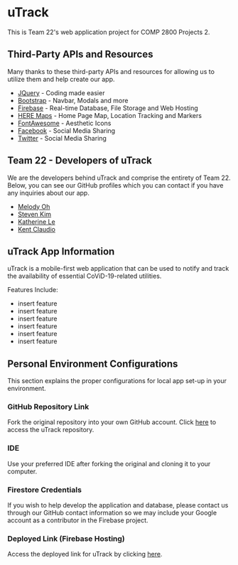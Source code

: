 # uTrack
This is Team 22's web application project for COMP 2800 Projects 2.

## Third-Party APIs and Resources
Many thanks to these third-party APIs and resources for allowing us to utilize them and help create our app.

* [JQuery](https://jquery.com/) - Coding made easier
* [Bootstrap](https://getbootstrap.com/) - Navbar, Modals and more
* [Firebase](https://firebase.google.com/) - Real-time Database, File Storage and Web Hosting
* [HERE Maps](https://www.here.com/) - Home Page Map, Location Tracking and Markers
* [FontAwesome](https://fontawesome.com/) - Aesthetic Icons
* [Facebook](https://www.facebook.com/) - Social Media Sharing
* [Twitter](https://twitter.com/) - Social Media Sharing

## Team 22 - Developers of uTrack
We are the developers behind uTrack and comprise the entirety of Team 22. Below, you can see our GitHub profiles which you can contact if you have any inquiries about our app.

* [Melody Oh](https://github.com/melocoh)
* [Steven Kim](https://github.com/developerstevenkim)
* [Katherine Le](https://github.com/katherine9898)
* [Kent Claudio](https://github.com/Exarch-Eden)

## uTrack App Information
uTrack is a mobile-first web application that can be used to notify and track the availability of essential CoViD-19-related utilities.

Features Include:
* insert feature
* insert feature
* insert feature
* insert feature
* insert feature
* insert feature

## Personal Environment Configurations
This section explains the proper configurations for local app set-up in your environment.

### GitHub Repository Link
Fork the original repository into your own GitHub account. Click [here](https://github.com/melocoh/COMP-2800-Team-BBY-22-uTrack) to access the uTrack repository.

### IDE
Use your preferred IDE after forking the original and cloning it to your computer.

### Firestore Credentials
If you wish to help develop the application and database, please contact us through our GitHub contact information so we may include your Google account as a contributor in the Firebase project.

<!-- DEPRECATED -->
<!-- ### Install Node.js
Download *Node.js* from the [official website](https://nodejs.org/en/) and follow the steps to install it.

### Initializing Firebase in Command-Line
**Note**: Before proceeding to this step, you must first have access to the application's Firebase project and have the latest version of *Node.js* installed.

1. In order to initialize Firebase CLI in the command-line terminal, you must log-in using your Google account by running this command:

```
firebase login
```

A new browser window should pop up and prompt you to log into a Google account of your choosing.

2. After logging in to your Google account, you must now navigate to your forked repository's project folder in the command-line terminal. Now install the necessary Firebase tools from Node by running this command:

```
npm install -g firebase-tools
```

Wait for the download to finish before proceeding to the next step.

3. You must now initialize Firebase in your project folder. Do this by running this command:

```
firebase init
```
The command-line terminal will now run you through the initialization process through a series of configurations.

4. Navigate to Select the uTrack Firebase project option -->

### Deployed Link (Firebase Hosting)
Access the deployed link for uTrack by clicking [here](https://team22-project2.web.app/).
